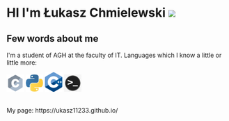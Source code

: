 # HI I'm Łukasz Chmielewski <img src="https://c.tenor.com/z2xJqhCpneIAAAAM/wave-hand.gif" width="30">

## Few words about me
I'm a student of AGH at the faculty of IT.
Languages which I know a little or little more:
<br />
<p>
  <img src="./C_icon.png" width="40">
  <img src="./python_icon.jpeg" width="40">
  <img src="./C++_icon.png" width="40">
  <img src="./shell_logo.jpeg" width="40">
</p>

<br />
My page: https://ukasz11233.github.io/


